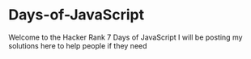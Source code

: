 # Days-of-JavaScript

Welcome to the Hacker Rank 7 Days of JavaScript
I will be posting my solutions here to help people if they need
